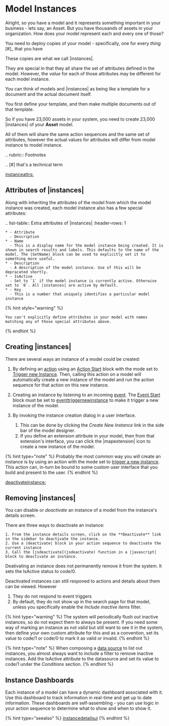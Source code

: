

# Model Instances
Alright, so you have a model and it represents something important in your business - lets say, an Asset.
But you have thousands of assets in your organization. How does your model represent each and every one of those?

You need to deploy copies of your model - specifically, one for every *thing* [#]_ that you have


These copies are what we call |instances|.

They are special in that they all share the set of attributes defined in the model. However, the *value* for each of those attributes may be different for each model instance.

You can think of models and |instances| as being like a template for a document and the actual document itself.

You first define your template, and then make multiple documents out of that template.

So if you have 23,000 assets in your system, you need to create 23,000 |instances| of your **Asset** model.

All of them will share the same action sequences and the same set of attributes, however the actual values for attributes will differ from model instance to model instance.

.. rubric:: Footnotes

.. [#] that's a technical term

[instanceattrs:](instanceattrs:)

## Attributes of |instances|
Along with inheriting the attributes of the model from which the model instance was created, each model instance also has a few special attributes:

.. list-table:: Extra attributes of |instances|
    :header-rows: 1

    * - Attribute
      - Description
    * - Name
      - This is a display name for the model instance being created. It is shown in search results and labels. This defaults to the name of the model. The |SetName| block can be used to explicitly set it to something more useful.
    * - Description
      - A description of the model instance. Use of this will be depracated shortly.
    * - IsActive
      - Set to `1` if the model instance is currently active. Otherwise set to `0`. All |instances| are active by default.
    * - Key
      - This is a number that uniquely identifies a particular model instance

{% hint style="warning" %}

    You can't explicitly define attributes in your model with names matching any of those special attributes above.

{% endhint %}

## Creating |instances|
There are several ways an instance of a model could be created:

1. By defining an [action](actions) using an [Action Start](actionstart-ref) block with the mode set to [Trigger new Instance](actiontriggernewinstance). Then, calling this action on a model will automatically create a new instance of the model and run the action sequence for that action on this new instance.

2. Creating an instance by listening to an incoming [event](eventhandling). The [Event Start](eventstart-ref) block must be set to [eventtriggernewinstance](eventtriggernewinstance) to make it trigger a new instance of the model.

3. By invoking the instance creation dialog in a user interface.

    1. This can be done by clicking the *Create New Instance* link in the side bar of the model designer.
    2. If you define an extension attribute in your model, then from that extension's interface, you can click the |mapextension| icon to create a new instance of the model.

{% hint type="note" %}
    Probably the most common way you will create an instance is by using an action with the mode set to [trigger a new instance](actiontriggernewinstance). This action can, in-turn be bound to some custom user interface that you build and present to the user. {% endhint %}

[deactivateinstance:](deactivateinstance:)

## Removing |instances|
You can disable or *deactivate* an instance of a model from the instance's details screen.

There are three ways to deactivate an instance:

    1. From the instance details screen, click on the **Deactivate** link in the sidebar to deactivate the instance.
    2. Use a |deactivate| block in your action sequence to deactivate the current instance
    3. Call the [jsdeactivate](jsdeactivate) function in a |javascript| block to deactivate an instance.

Deativating an instance does not permanently remove it from the system. It sets the IsActive status to code/0.

Deactivated instances can still responed to actions and details about them can be viewed.
However

1. They do not respond to event triggers
2. By default, they do not show up in the search page for that model, unless you specifically enable the *Include inactive items* filter.

{% hint type="warning" %}
    The system will periodically flush out inactive instances, so do not expect them to always be present. If you need some way of marking an instance as not valid but still want to see it in the system, then define your own custom attribute for this and as a convention, set its value to code/1 or code/0 to mark it as valid or invalid. {% endhint %}

{% hint type="note" %}
    When composing a [data source](datasources) to list out instances, you almost always want to include a filter to remove inactive instances. Add the IsActive attribute to the datasource and set its value to code/1 under the *Conditions* section. {% endhint %}

## Instance Dashboards
Each instance of a model can have a dynamic dashboard associated with it.
Use this dashboard to track information in real-time and get up to date information. These dashboards are self-assembling - you can use logic in your action sequence to determine what to show and when to show it.

{% hint type="seealso" %}
    [instancedetailsui](instancedetailsui) {% endhint %}